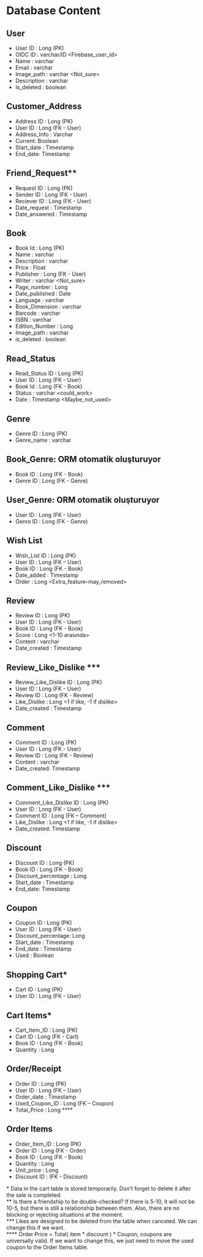 # Database Content
## User
-	User ID : Long (PK)
-	OIDC ID : varchar/ID <Firebase_user_id>
-	Name : varchar
-	Email : varchar
-	Image_path : varchar <Not_sure>
-	Description : varchar
-	Is_deleted : boolean
## Customer_Address
-	Address ID : Long (PK)
-	User ID : Long (FK - User)
-	Address_Info : Varchar
-	Current: Boolean
-	Start_date : Timestamp
-	End_date: Timestamp
## Friend_Request**
-	Request ID : Long (PK)
-	Sender ID : Long (FK - User)
-	Reciever ID : Long (FK - User)
-	Date_request : Timestamp
-	Date_answered : Timestamp
## Book
-	Book Id : Long (PK)
-	Name : varchar
-	Description : varchar
-	Price : Float
-	Publisher : Long (FK - User)
-	Writer : varchar <Not_sure>
-	Page_number : Long
-	Date_published : Date
-	Language : varchar
-	Book_Dimension : varchar
-	Barcode : varchar
-	ISBN : varchar
-	Edition_Number : Long
-	Image_path : varchar
-	is_deleted : boolean
## Read_Status
-	Read_Status ID : Long (PK)
-	User ID : Long (FK - User)
-	Book Id : Long (FK - Book)
-	Status : varchar <could_work>
-	Date : Timestamp <Maybe_not_used>
## Genre
-	Genre ID : Long (PK)
-	Genre_name : varchar
## Book_Genre: ORM otomatik oluşturuyor
-	Book ID : Long (FK - Book)
-	Genre ID : Long (FK - Genre)
## User_Genre: ORM otomatik oluşturuyor
-	User ID : Long (FK - User)
-	Genre ID : Long (FK - Genre)
## Wish List
-	Wish_List ID : Long (PK)
-	User ID : Long (FK – User)
-	Book ID : Long (FK - Book)
-	Date_added : Timestamp
-	Order : Long <Extra_feature–may_removed>
## Review
-	Review ID : Long (PK)
-	User ID : Long (FK - User)
-	Book ID : Long (FK - Book)
-	Score : Long <1-10 arasında>
-	Content : varchar
-	Date_created : Timestamp
## Review_Like_Dislike ***
-	Review_Like_Dislike ID : Long (PK)
-	User ID : Long (FK - User)
-	Review ID : Long (FK - Review)
-	Like_Dislike : Long <1 if  like, -1 if dislike>
-	Date_created : Timestamp
## Comment
-	Comment  ID : Long (PK)
-	User ID : Long (FK - User)
-	Review ID : Long (FK - Review)
-	Content : varchar
-	Date_created: Timestamp
## Comment_Like_Dislike ***
-	Comment_Like_Dislike ID : Long (PK)
-	User ID : Long (FK - User)
-	Comment ID : Long (FK – Comment)
-	Like_Dislike : Long <1 if  like, -1 if dislike>
-	Date_created: Timestamp
## Discount
-	Discount ID : Long (PK)
-	Book ID : Long (FK - Book)
-	Discount_percentage : Long
-	Start_date : Timestamp
-	End_date: Timestamp
## Coupon
-	Coupon ID : Long (PK)
-	User ID : Long (FK - User)
-	Discount_percentage: Long
-	Start_date : Timestamp
-	End_date : Timestamp
-	Used : Boolean
## Shopping Cart*
-	Cart ID : Long (PK)
-	User ID : Long (FK - User)
## Cart Items*
-	Cart_Item_ID : Long (PK)
-	Cart ID : Long (FK - Cart)
-	Book ID : Long (FK - Book)
-	Quantity : Long
## Order/Receipt
-	Order ID : Long (PK)
-	User ID : Long (FK – User)
-	Order_date : Timestamp
-	Used_Coupon_ID : Long (FK – Coupon)
-	Total_Price : Long <Keeping it is better. Less calculation and it wont be updated after creation.>****
## Order Items
-	Order_Item_ID : Long (PK)
-	Order ID : Long (FK - Order)
-	Book ID : Long (FK - Book)
-	Quantity : Long
-	Unit_price : Long <Without discount>
-	Discount ID : (FK - Discount) <br/>

\* Data in the cart table is stored temporarily. Don't forget to delete it after the sale is completed. <br/>
\*\* Is there a friendship to be double-checked? If there is 5-10, it will not be 10-5, but there is still a relationship between them. Also, there are no blocking or rejecting situations at the moment. <br/>
\*\*\* Likes are designed to be deleted from the table when canceled. We can change this if we want. <br/>
\*\*\*\* Order Price = Total( item \* discount ) \* Coupon, coupons are universally valid. If we want to change this, we just need to move the used coupon to the Order Items table.
